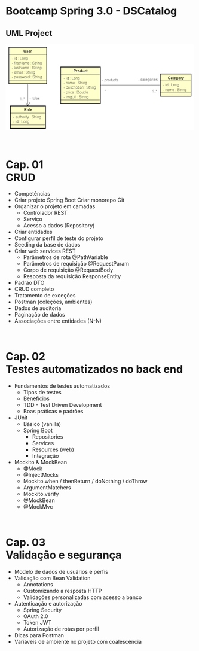 # Bootcamp Spring 3.0 - DSCatalog

## UML Project
![UML 1](/backend//images/dscatalog.png)

<br/>

Cap. 01
<br/>CRUD<br/>
=================
<!--ts-->
* Competências
* Criar projeto Spring Boot
Criar monorepo Git
* Organizar o projeto em camadas
    * Controlador REST
    * Serviço
    * Acesso a dados (Repository)
* Criar entidades
* Configurar perfil de teste do projeto
* Seeding da base de dados
* Criar web services REST
    * Parâmetros de rota @PathVariable
    * Parâmetros de requisição @RequestParam
    * Corpo de requisição @RequestBody
    * Resposta da requisição ResponseEntity<T>
* Padrão DTO
* CRUD completo
* Tratamento de exceções
* Postman (coleções, ambientes)
* Dados de auditoria
* Paginação de dados
* Associações entre entidades (N-N)
<!--te-->

<br/>

Cap. 02
<br/>Testes automatizados no back end
<br/>
=================
<!--ts-->
* Fundamentos de testes automatizados
    * Tipos de testes
    * Benefícios
    * TDD - Test Driven Development
    * Boas práticas e padrões
* JUnit
    * Básico (vanilla)
    * Spring Boot
        * Repositories
        * Services
        * Resources (web)
        * Integração
* Mockito & MockBean
    * @Mock
    * @InjectMocks
    * Mockito.when / thenReturn / doNothing / doThrow
    * ArgumentMatchers
    * Mockito.verify
    * @MockBean
    * @MockMvc
<!--te-->

<br/>

Cap. 03
<br/>Validação e segurança
<br/>
=================
<!--ts-->
* Modelo de dados de usuários e perfis
* Validação com Bean Validation
    * Annotations
    * Customizando a resposta HTTP
    * Validações personalizadas com acesso a banco
* Autenticação e autorização
    * Spring Security
    * OAuth 2.0
    * Token JWT
    * Autorização de rotas por perfil
* Dicas para Postman
* Variáveis de ambiente no projeto com coalescência
<!--te-->


